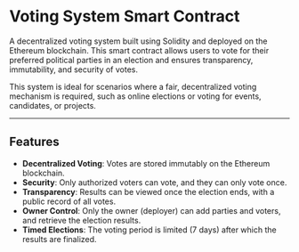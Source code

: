 # Voting System Smart Contract

A decentralized voting system built using Solidity and deployed on the Ethereum blockchain. This smart contract allows users to vote for their preferred political parties in an election and ensures transparency, immutability, and security of votes. 

This system is ideal for scenarios where a fair, decentralized voting mechanism is required, such as online elections or voting for events, candidates, or projects.

---

## Features

- **Decentralized Voting**: Votes are stored immutably on the Ethereum blockchain.
- **Security**: Only authorized voters can vote, and they can only vote once.
- **Transparency**: Results can be viewed once the election ends, with a public record of all votes.
- **Owner Control**: Only the owner (deployer) can add parties and voters, and retrieve the election results.
- **Timed Elections**: The voting period is limited (7 days) after which the results are finalized.

